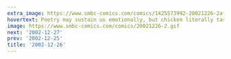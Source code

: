 ```yaml
---
extra_image: https://www.smbc-comics.com/comics/1425573992-20021226-2after.png
hovertext: Poetry may sustain us emotionally, but chicken literally tastes good.
image: https://www.smbc-comics.com/comics/20021226-2.gif
next: '2002-12-27'
prev: '2002-12-25'
title: '2002-12-26'
---
```

